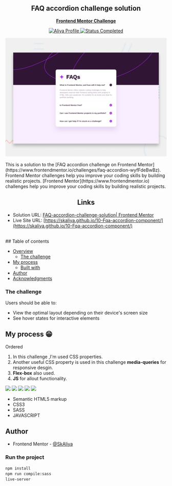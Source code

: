 <div align="center">
 <h2 align="center">FAQ accordion challenge solution</h2>
<p align='center'>
 <a href="https://www.frontendmentor.io/challenges/faq-accordion-wyfFdeBwBz"><strong>Frontend Mentor Challenge</strong></a>
    <br />
    </p>
</div>

<!-- Bagdes -->
<div align="center">
  <!-- Profile -->
  <a href="https://www.frontendmentor.io/profile/SkAliya">
    <img src="https://img.shields.io/badge/Profile-Aliya%20Shaik-07ecf8?style=for-the-badge&logo=frontendmentor" alt="Aliya Profile">
  </a>
  <!-- Status -->
    <a href="#">
    <img src="https://img.shields.io/badge/Status-Completed-brightgreen?style=for-the-badge" alt="Status Completed">
  </a>
</div>

<div align="center">

![solution preview](./design/desktop-preview.jpg)

</div>
This is a solution to the [FAQ accordion challenge on Frontend Mentor](https://www.frontendmentor.io/challenges/faq-accordion-wyfFdeBwBz). Frontend Mentor challenges help you improve your coding skills by building realistic projects.
[Frontend Mentor](https://www.frontendmentor.io) challenges help you improve your coding skills by building realistic projects.

<h2 align="center">Links</h2>

- Solution URL: [FAQ-accordion-challenge-solution| Frontend Mentor](https://www.frontendmentor.io/solutions/beautiful-4-cards-section-built-with-just-using-html5-and-css3-X3uWFRcPi2)
- Live Site URL: [https://skaliya.github.io/10-Fqa-accordion-component/](https://skaliya.github.io/10-Fqa-accordion-component/)

<br>
## Table of contents

- [Overview](#overview)
  - [The challenge](#the-challenge)
- [My process](#my-process)
  - [Built with](#built-with)
- [Author](#author)
- [Acknowledgments](#acknowledgments)

### The challenge

Users should be able to:

- View the optimal layout depending on their device's screen size
- See hover states for interactive elements

## My process 😁

Ordered

1. In this challenge ,I'm used CSS properties.
2. Another useful CSS property is used in this challenge **media-queries** for responsive desgin.
3. **Flex-box** also used.
4. **JS** for allout functionality.

<!-- Bagdes -->

![](https://img.shields.io/badge/HTML5-E34F26?style=for-the-badge&logo=html5&logoColor=white)
![](https://img.shields.io/badge/CSS3-38B2AC?style=for-the-badge&logo=css3&logoColor=white)
![](https://img.shields.io/badge/SASS-CC6699?style=for-the-badge&logo=sass&logoColor=white)
![](https://img.shields.io/badge/JAVASCRIPT-F7DF1E.svg?style=for-the-badge&logo=javascript&logoColor=black)
![](https://img.shields.io/badge/Git-F05032?style=for-the-badge&logo=git&logoColor=white)

- Semantic HTML5 markup
- CSS3
- SASS
- JAVASCRIPT

## Author

- Frontend Mentor - [@SkAliya](https://www.frontendmentor.io/profile/SkAliya)

### Run the project

```bash
npm install
npm run compile:sass
live-server
```
